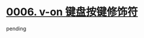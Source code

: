 # [0006. v-on 键盘按键修饰符](https://github.com/Tdahuyou/TNotes.vue/tree/main/notes/0006.%20v-on%20%E9%94%AE%E7%9B%98%E6%8C%89%E9%94%AE%E4%BF%AE%E9%A5%B0%E7%AC%A6)

pending
